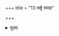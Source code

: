 +++
title = "13 त्वष्ट्रे स्वाहा"

+++


<details><summary>मूलम्</summary>

त्वष्ट्रे॒ स्वाहा॑ चि॒त्रायै॒ स्वाहा᳚ । चैत्रा॑य॒ स्वाहा᳚ प्र॒जायै॒ स्वाहा᳚ ॥38॥
</details>